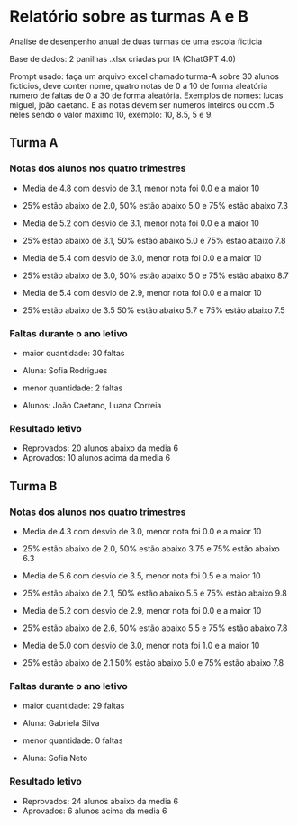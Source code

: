 # Relatório sobre as turmas A e B

Analise de desenpenho anual de duas turmas de uma escola ficticia 

Base de dados: 2 panilhas .xlsx criadas por IA (ChatGPT 4.0)

Prompt usado: faça um arquivo excel chamado turma-A sobre 30 alunos ficticios, deve conter nome, quatro notas de 0 a 10 de forma aleatória numero de faltas de 0 a 30 de forma aleatória. Exemplos de nomes: lucas miguel, joão caetano. E as notas devem ser numeros inteiros ou com .5 neles sendo o valor maximo 10, exemplo: 10, 8.5, 5 e 9.

## Turma A

### Notas dos alunos nos quatro trimestres

- Media de 4.8 com desvio de 3.1, menor nota foi 0.0 e a maior 10
- 25% estão abaixo de 2.0, 50% estão abaixo 5.0 e 75% estão abaixo 7.3

- Media de 5.2 com desvio de 3.1, menor nota foi 0.0 e a maior 10
- 25% estão abaixo de 3.1, 50% estão abaixo 5.0 e 75% estão abaixo 7.8

- Media de 5.4 com desvio de 3.0, menor nota foi 0.0 e a maior 10
- 25% estão abaixo de 3.0, 50% estão abaixo 5.0 e 75% estão abaixo 8.7

- Media de 5.4 com desvio de 2.9, menor nota foi 0.0 e a maior 10
- 25% estão abaixo de 3.5 50% estão abaixo 5.7 e 75% estão abaixo 7.5

### Faltas durante o ano letivo

- maior quantidade: 30 faltas
- Aluna: Sofia Rodrigues

- menor quantidade: 2 faltas
- Alunos: João Caetano, Luana Correia

### Resultado letivo

- Reprovados: 20 alunos abaixo da media 6
- Aprovados: 10 alunos acima da media 6

## Turma B

### Notas dos alunos nos quatro trimestres

- Media de 4.3 com desvio de 3.0, menor nota foi 0.0 e a maior 10
- 25% estão abaixo de 2.0, 50% estão abaixo 3.75 e 75% estão abaixo 6.3

- Media de 5.6 com desvio de 3.5, menor nota foi 0.5 e a maior 10
- 25% estão abaixo de 2.1, 50% estão abaixo 5.5 e 75% estão abaixo 9.8

- Media de 5.2 com desvio de 2.9, menor nota foi 0.0 e a maior 10
- 25% estão abaixo de 2.6, 50% estão abaixo 5.5 e 75% estão abaixo 7.8

- Media de 5.0 com desvio de 3.0, menor nota foi 1.0 e a maior 10
- 25% estão abaixo de 2.1 50% estão abaixo 5.0 e 75% estão abaixo 7.8

### Faltas durante o ano letivo

- maior quantidade: 29 faltas
- Aluna: Gabriela Silva

- menor quantidade: 0 faltas
- Aluna: Sofia Neto

### Resultado letivo

- Reprovados: 24 alunos abaixo da media 6
- Aprovados: 6 alunos acima da media 6